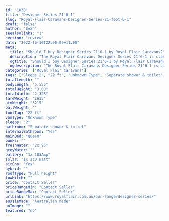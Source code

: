 ```yaml
---
id: "1038"
title: "Designer Series 21'6-1"
slug: "Royal-Flair-Caravans-Designer-Series-21-foot-6-1"
draft: "false"
author: "Sean"
seealsolinks: "1"
section: "review"
date: "2022-10-10T22:00:09+11:00"
meta:
  title: "Should I buy Designer Series 21'6-1 by Royal Flair Caravans?"
  description: "The Royal Flair Caravans Designer Series 21'6-1 is classed as Unknown Type, and sleeps 2 people. It is Australian made and comes in at 22 ft. It generally has Separate shower & toilet."
  ogtitle: "Should I buy Designer Series 21'6-1 by Royal Flair Caravans?"
  ogdescription: "The Royal Flair Caravans Designer Series 21'6-1 is classed as Unknown Type, and sleeps 2 people. It is Australian made and comes in at 22 ft. It generally has Separate shower & toilet."
categories: ["Royal Flair Caravans"]
tags: ["Sleeps 2", "22 ft", "Unknown Type", "Separate shower & toilet", "Full height", "Price Unknown"]
totalLength: ""
bodyLength: "6.555"
totalHeight: "3.08"
totalWidth: "2.325"
tareWeight: "2615"
atmWeight: "3215"
ballWeight: ""
footTag: "22 ft"
vanType: "Unknown Type"
sleeps: "2"
bathroom: "Separate shower & toilet"
internalBathroom: "Yes"
mainBed: "Queen"
bunks: ""
freshWater: "2x 95"
greyWater: ""
battery: "1x 105Amp"
solar: "1x 210 Watt"
airCon: "Yes"
hybrid: ""
roofType: "Full height"
towHitch: ""
price: "Contact Seller"
priceRangeMin: "Contact Seller"
priceRangeMax: "Contact Seller"
urlLink: "https://www.royalflair.com.au/our-range/designer-series/"
aussieMade: "Australian made"
noImage: ""
featured: "no"
---
```

